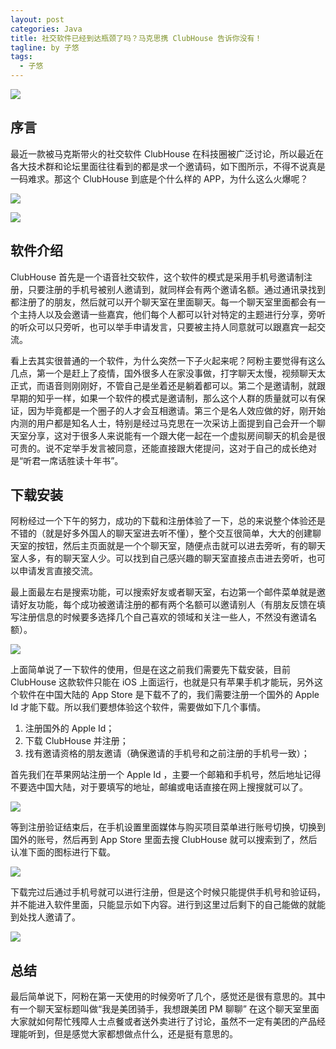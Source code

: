 ```yaml
---
layout: post
categories: Java
title: 社交软件已经到达瓶颈了吗？马克思携 ClubHouse 告诉你没有！
tagline: by 子悠
tags: 
  - 子悠
---
```


![](http://www.justdojava.com/assets/images/2019/java/image_ziyou/2021/0207/1.PNG)

## 序言

最近一款被马克斯带火的社交软件 ClubHouse  在科技圈被广泛讨论，所以最近在各大技术群和论坛里面往往看到的都是求一个邀请码，如下图所示，不得不说真是一码难求。那这个 ClubHouse 到底是个什么样的 APP，为什么这么火爆呢？

![](http://www.justdojava.com/assets/images/2019/java/image_ziyou/2021/0207/2.png)



![](http://www.justdojava.com/assets/images/2019/java/image_ziyou/2021/0207/3.png)



## 软件介绍

ClubHouse 首先是一个语音社交软件，这个软件的模式是采用手机号邀请制注册，只要注册的手机号被别人邀请到，就同样会有两个邀请名额。通过通讯录找到都注册了的朋友，然后就可以开个聊天室在里面聊天。每一个聊天室里面都会有一个主持人以及会邀请一些嘉宾，他们每个人都可以针对特定的主题进行分享，旁听的听众可以只旁听，也可以举手申请发言，只要被主持人同意就可以跟嘉宾一起交流。

看上去其实很普通的一个软件，为什么突然一下子火起来呢？阿粉主要觉得有这么几点，第一个是赶上了疫情，国外很多人在家没事做，打字聊天太慢，视频聊天太正式，而语音则刚刚好，不管自己是坐着还是躺着都可以。第二个是邀请制，就跟早期的知乎一样，如果一个软件的模式是邀请制，那么这个人群的质量就可以有保证，因为毕竟都是一个圈子的人才会互相邀请。第三个是名人效应做的好，刚开始内测的用户都是知名人士，特别是经过马克思在一次采访上面提到自己会开一个聊天室分享，这对于很多人来说能有一个跟大佬一起在一个虚拟房间聊天的机会是很可贵的。说不定举手发言被同意，还能直接跟大佬提问，这对于自己的成长绝对是“听君一席话胜读十年书”。



## 下载安装

阿粉经过一个下午的努力，成功的下载和注册体验了一下，总的来说整个体验还是不错的（就是好多外国人的聊天室进去听不懂），整个交互很简单，大大的创建聊天室的按钮，然后主页面就是一个个聊天室，随便点击就可以进去旁听，有的聊天室人多，有的聊天室人少。可以找到自己感兴趣的聊天室直接点击进去旁听，也可以申请发言直接交流。

最上面最左右是搜索功能，可以搜索好友或者聊天室，右边第一个邮件菜单就是邀请好友功能，每个成功被邀请注册的都有两个名额可以邀请别人（有朋友反馈在填写注册信息的时候要多选择几个自己喜欢的领域和关注一些人，不然没有邀请名额）。

![](http://www.justdojava.com/assets/images/2019/java/image_ziyou/2021/0207/4.PNG)

上面简单说了一下软件的使用，但是在这之前我们需要先下载安装，目前 ClubHouse 这款软件只能在 iOS 上面运行，也就是只有苹果手机才能玩，另外这个软件在中国大陆的 App Store 是下载不了的，我们需要注册一个国外的 Apple Id 才能下载。所以我们要想体验这个软件，需要做如下几个事情。

1. 注册国外的 Apple Id；
2. 下载 ClubHouse 并注册；
3. 找有邀请资格的朋友邀请（确保邀请的手机号和之前注册的手机号一致）；

首先我们在苹果网站注册一个 Apple Id ，主要一个邮箱和手机号，然后地址记得不要选中国大陆，对于要填写的地址，邮编或电话直接在网上搜搜就可以了。

![](http://www.justdojava.com/assets/images/2019/java/image_ziyou/2021/0207/5.png)

等到注册验证结束后，在手机设置里面媒体与购买项目菜单进行账号切换，切换到国外的账号，然后再到 App Store 里面去搜 ClubHouse 就可以搜索到了，然后认准下面的图标进行下载。

![](http://www.justdojava.com/assets/images/2019/java/image_ziyou/2021/0207/6.PNG)

下载完过后通过手机号就可以进行注册，但是这个时候只能提供手机号和验证码，并不能进入软件里面，只能显示如下内容。进行到这里过后剩下的自己能做的就能到处找人邀请了。

![](http://www.justdojava.com/assets/images/2019/java/image_ziyou/2021/0207/7.PNG)

## 总结

最后简单说下，阿粉在第一天使用的时候旁听了几个，感觉还是很有意思的。其中有一个聊天室标题叫做“我是美团骑手，我想跟美团 PM 聊聊” 在这个聊天室里面大家就如何帮忙残障人士点餐或者送外卖进行了讨论，虽然不一定有美团的产品经理能听到，但是感觉大家都想做点什么，还是挺有意思的。
